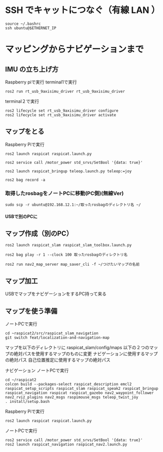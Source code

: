 # SSH でキャットにつなぐ（有線 LAN ）
```
source ~/.bashrc
ssh ubuntu@$ETHERNET_IP
```

# マッピングからナビゲーションまで

## IMU の立ち上げ方
Raspberry piで実行
terminal1で実行
```
ros2 run rt_usb_9axisimu_driver rt_usb_9axisimu_driver
```

terminal２で実行
```
ros2 lifecycle set rt_usb_9axisimu_driver configure
ros2 lifecycle set rt_usb_9axisimu_driver activate
```

## マップをとる
Raspberry Piで実行
```
ros2 launch raspicat raspicat.launch.py
```
```
ros2 service call /motor_power std_srvs/SetBool '{data: true}'
```
```
ros2 launch raspicat_bringup teleop.launch.py teleop:=joy
```
```
ros2 bag record -a
```

### 取得したrosbagをノートPCに移動(PC側)(無線Ver)
```
sudo scp -r ubuntu@192.168.12.1:~/取ったrosbagのディレクトリ名 ~/
```

#### USBで別のPCに

## マップ作成（別のPC）
```
ros2 launch raspicat_slam raspicat_slam_toolbox.launch.py
```
```
ros2 bag play -r 1 --clock 100 取ったrosbagのディレクトリ名
```
```
ros2 run nav2_map_server map_saver_cli -f ~/つけたいマップの名前
```

## マップ加工

USBでマップをナビゲーションをするPC持って来る

## マップを使う準備
ノートPCで実行
```
cd ~raspicat2/src/raspicat_slam_navigation
git switch feat/localization-and-navigation-map
```
マップを以下のディレクトリに
raspicat_slam/config/maps
以下の２つのマップの絶対パスを使用するマップのものに変更
ナビゲーションに使用するマップの絶対パス
自己位置推定に使用するマップの絶対パス

ナビゲーション
ノートPCで実行
```
cd ~/raspicat2
colcon build --packages-select raspicat_description emcl2 raspicat_setup_scripts raspicat_slam raspicat_speak2 raspicat_bringup raspicat_navigation raspicat raspicat_gazebo nav2_waypoint_follower nav2_rviz_plugins nav2_msgs raspimouse_msgs teleop_twist_joy
. install/setup.bash 
```

Raspberry Piで実行
```
ros2 launch raspicat raspicat.launch.py
```

ノートPCで実行
```
ros2 service call /motor_power std_srvs/SetBool '{data: true}'
ros2 launch raspicat_navigation raspicat_nav2.launch.py
```

